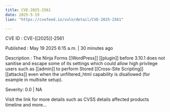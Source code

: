 ```yaml
---
title: CVE-2025-2561
date: 2025-5-19
lien: "https://cvefeed.io/vuln/detail/CVE-2025-2561"

---
```


CVE ID : CVE-[[2025]]-2561

Published :  May 19
2025
6:15 a.m. | 30 minutes ago

Description : The Ninja Forms  [[WordPress]] [[plugin]] before 3.10.1 does not sanitise and escape some of its settings
which could allow high privilege users such as [[admin]] to perform Stored [[Cross-Site Scripting]] [[attacks]] even when the unfiltered_html capability is disallowed (for example in multisite setup).

Severity: 0.0 | NA

Visit the link for more details
such as CVSS details
affected products
timeline
and more...
